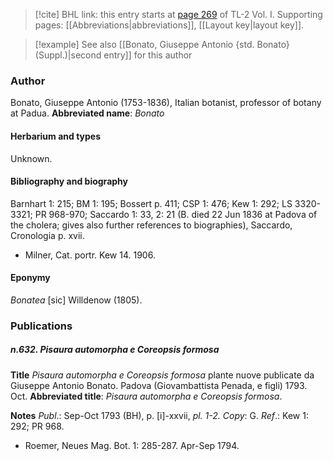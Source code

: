 > [!cite] BHL link: this entry starts at [page 269](https://www.biodiversitylibrary.org/page/33120400) of TL-2 Vol. I.
> Supporting pages: [[Abbreviations|abbreviations]], [[Layout key|layout key]].

> [!example] See also [[Bonato, Giuseppe Antonio {std. Bonato} (Suppl.)|second entry]] for this author

### Author

Bonato, Giuseppe Antonio (1753-1836), Italian botanist, professor of botany at Padua. 
**Abbreviated name**: *Bonato*

#### Herbarium and types

Unknown.

#### Bibliography and biography

Barnhart 1: 215; BM 1: 195; Bossert p. 411; CSP 1: 476; Kew 1: 292; LS 3320-3321; PR 968-970; Saccardo 1: 33, 2: 21 (B. died 22 Jun 1836 at Padova of the cholera; gives also further references to biographies), Saccardo, Cronologia p. xvii.
- Milner, Cat. portr. Kew 14. 1906.

#### Eponymy

*Bonatea* \[sic\] Willdenow (1805).

### Publications

##### n.632. Pisaura automorpha e Coreopsis formosa

**Title**
*Pisaura automorpha e Coreopsis formosa* plante nuove publicate da Giuseppe Antonio Bonato. Padova (Giovambattista Penada, e figli) 1793. Oct.
**Abbreviated title**: *Pisaura automorpha e Coreopsis formosa*.

**Notes**
*Publ*.: Sep-Oct 1793 (BH), p. \[i\]-xxvii, *pl. 1-2. Copy*: G.
*Ref*.: Kew 1: 292; PR 968.
- Roemer, Neues Mag. Bot. 1: 285-287. Apr-Sep 1794.

